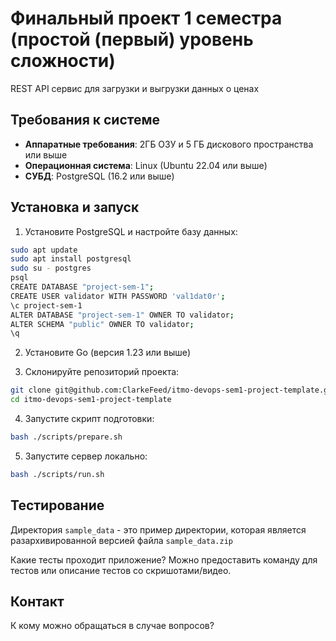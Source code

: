 # Финальный проект 1 семестра (простой (первый) уровень сложности)

REST API сервис для загрузки и выгрузки данных о ценах

## Требования к системе

- **Аппаратные требования**: 2ГБ ОЗУ и 5 ГБ дискового пространства или выше
- **Операционная система**: Linux (Ubuntu 22.04 или выше)
- **СУБД**: PostgreSQL (16.2 или выше)

## Установка и запуск

1. Установите PostgreSQL и настройте базу данных:

```bash
sudo apt update
sudo apt install postgresql
sudo su - postgres
psql
CREATE DATABASE "project-sem-1";
CREATE USER validator WITH PASSWORD 'val1dat0r';
\c project-sem-1
ALTER DATABASE "project-sem-1" OWNER TO validator;
ALTER SCHEMA "public" OWNER TO validator;
\q
```

2. Установите Go (версия 1.23 или выше)

3. Склонируйте репозиторий проекта:

```bash
git clone git@github.com:ClarkeFeed/itmo-devops-sem1-project-template.git
cd itmo-devops-sem1-project-template
```

4. Запустите скрипт подготовки:

```bash
bash ./scripts/prepare.sh
```

5. Запустите сервер локально:

```bash
bash ./scripts/run.sh
```

## Тестирование

Директория `sample_data` - это пример директории, которая является разархивированной версией файла `sample_data.zip`

Какие тесты проходит приложение? Можно предоставить команду для тестов или описание тестов со скришотами/видео.

## Контакт

К кому можно обращаться в случае вопросов?
